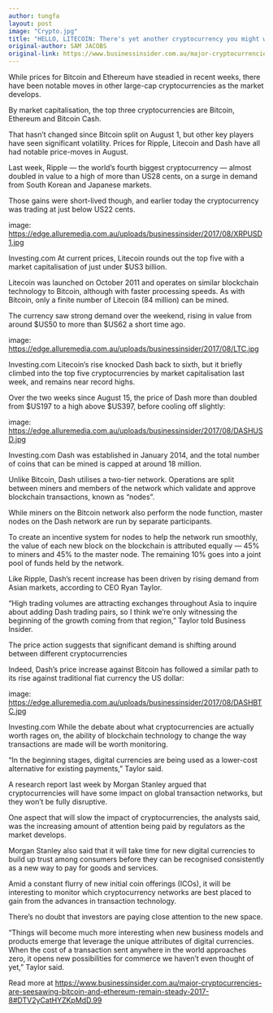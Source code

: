 ```yaml
---
author: tungfa
layout: post
image: "Crypto.jpg"
title: "HELLO, LITECOIN: There's yet another cryptocurrency you might want to get familiar with"
original-author: SAM JACOBS 
original-link: https://www.businessinsider.com.au/major-cryptocurrencies-are-seesawing-bitcoin-and-ethereum-remain-steady-2017-8
---
```


While prices for Bitcoin and Ethereum have steadied in recent weeks, there have been notable moves in other large-cap cryptocurrencies as the market develops.

By market capitalisation, the top three cryptocurrencies are Bitcoin, Ethereum and Bitcoin Cash.

That hasn’t changed since Bitcoin split on August 1, but other key players have seen significant volatility. Prices for Ripple, Litecoin and Dash have all had notable price-moves in August.

Last week, Ripple — the world’s fourth biggest cryptocurrency — almost doubled in value to a high of more than US28 cents, on a surge in demand from South Korean and Japanese markets.

Those gains were short-lived though, and earlier today the cryptocurrency was trading at just below US22 cents.

image: https://edge.alluremedia.com.au/uploads/businessinsider/2017/08/XRPUSD1.jpg


Investing.com
At current prices, Litecoin rounds out the top five with a market capitalisation of just under $US3 billion.

Litecoin was launched on October 2011 and operates on similar blockchain technology to Bitcoin, although with faster processing speeds. As with Bitcoin, only a finite number of Litecoin (84 million) can be mined.

The currency saw strong demand over the weekend, rising in value from around $US50 to more than $US62 a short time ago.

image: https://edge.alluremedia.com.au/uploads/businessinsider/2017/08/LTC.jpg


Investing.com
Litecoin’s rise knocked Dash back to sixth, but it briefly climbed into the top five cryptocurrencies by market capitalisation last week, and remains near record highs.

Over the two weeks since August 15, the price of Dash more than doubled from $US197 to a high above $US397, before cooling off slightly:

image: https://edge.alluremedia.com.au/uploads/businessinsider/2017/08/DASHUSD.jpg


Investing.com
Dash was established in January 2014, and the total number of coins that can be mined is capped at around 18 million.

Unlike Bitcoin, Dash utilises a two-tier network. Operations are split between miners and members of the network which validate and approve blockchain transactions, known as “nodes”.

While miners on the Bitcoin network also perform the node function, master nodes on the Dash network are run by separate participants.

To create an incentive system for nodes to help the network run smoothly, the value of each new block on the blockchain is attributed equally — 45% to miners and 45% to the master node. The remaining 10% goes into a joint pool of funds held by the network.

Like Ripple, Dash’s recent increase has been driven by rising demand from Asian markets, according to CEO Ryan Taylor.

“High trading volumes are attracting exchanges throughout Asia to inquire about adding Dash trading pairs, so I think we’re only witnessing the beginning of the growth coming from that region,” Taylor told Business Insider.

The price action suggests that significant demand is shifting around between different cryptocurrencies

Indeed, Dash’s price increase against Bitcoin has followed a similar path to its rise against traditional fiat currency the US dollar:

image: https://edge.alluremedia.com.au/uploads/businessinsider/2017/08/DASHBTC.jpg


Investing.com
While the debate about what cryptocurrencies are actually worth rages on, the ability of blockchain technology to change the way transactions are made will be worth monitoring.

“In the beginning stages, digital currencies are being used as a lower-cost alternative for existing payments,” Taylor said.

A research report last week by Morgan Stanley argued that cryptocurrencies will have some impact on global transaction networks, but they won’t be fully disruptive.

One aspect that will slow the impact of cryptocurrencies, the analysts said, was the increasing amount of attention being paid by regulators as the market develops.

Morgan Stanley also said that it will take time for new digital currencies to build up trust among consumers before they can be recognised consistently as a new way to pay for goods and services.

Amid a constant flurry of new initial coin offerings (ICOs), it will be interesting to monitor which cryptocurrency networks are best placed to gain from the advances in transaction technology.

There’s no doubt that investors are paying close attention to the new space.

“Things will become much more interesting when new business models and products emerge that leverage the unique attributes of digital currencies. When the cost of a transaction sent anywhere in the world approaches zero, it opens new possibilities for commerce we haven’t even thought of yet,” Taylor said.


Read more at https://www.businessinsider.com.au/major-cryptocurrencies-are-seesawing-bitcoin-and-ethereum-remain-steady-2017-8#DTV2yCatHYZKpMdD.99
